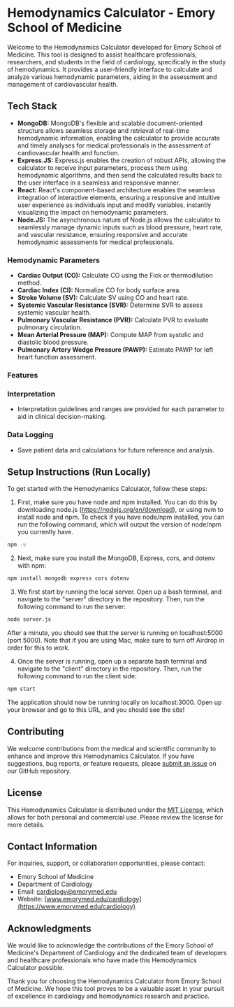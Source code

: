 # Hemodynamics Calculator - Emory School of Medicine

Welcome to the Hemodynamics Calculator developed for Emory School of Medicine. This tool is designed to assist healthcare professionals, researchers, and students in the field of cardiology, specifically in the study of hemodynamics. It provides a user-friendly interface to calculate and analyze various hemodynamic parameters, aiding in the assessment and management of cardiovascular health.

## Tech Stack

- **MongoDB:**  MongoDB's flexible and scalable document-oriented structure allows seamless storage and retrieval of real-time hemodynamic information, enabling the calculator to provide accurate and timely analyses for medical professionals in the assessment of cardiovascular health and function.
- **Express.JS:** Express.js enables the creation of robust APIs, allowing the calculator to receive input parameters, process them using hemodynamic algorithms, and then send the calculated results back to the user interface in a seamless and responsive manner.
- **React:** React's component-based architecture enables the seamless integration of interactive elements, ensuring a responsive and intuitive user experience as individuals input and modify variables, instantly visualizing the impact on hemodynamic parameters.
- **Node.JS:** The asynchronous nature of Node.js allows the calculator to seamlessly manage dynamic inputs such as blood pressure, heart rate, and vascular resistance, ensuring responsive and accurate hemodynamic assessments for medical professionals.

### Hemodynamic Parameters

- **Cardiac Output (CO):** Calculate CO using the Fick or thermodilution method.
- **Cardiac Index (CI):** Normalize CO for body surface area.
- **Stroke Volume (SV):** Calculate SV using CO and heart rate.
- **Systemic Vascular Resistance (SVR):** Determine SVR to assess systemic vascular health.
- **Pulmonary Vascular Resistance (PVR):** Calculate PVR to evaluate pulmonary circulation.
- **Mean Arterial Pressure (MAP):** Compute MAP from systolic and diastolic blood pressure.
- **Pulmonary Artery Wedge Pressure (PAWP):** Estimate PAWP for left heart function assessment.

### Features

### Interpretation

- Interpretation guidelines and ranges are provided for each parameter to aid in clinical decision-making.

### Data Logging

- Save patient data and calculations for future reference and analysis.

## Setup Instructions (Run Locally)

To get started with the Hemodynamics Calculator, follow these steps:

1. First, make sure you have node and npm installed. You can do this by downloading node.js (https://nodejs.org/en/download), or using nvm to install node and npm. To check if you have node/npm installed, you can run the following command, which will output the version of node/npm you currently have.
```bash
npm -v
```
2. Next, make sure you install the MongoDB, Express, cors, and dotenv with npm:
   
```bash
npm install mongodb express cors dotenv
```
3. We first start by running the local server. Open up a bash terminal, and navigate to the "server" directory in the repository. Then, run the following command to run the server:

```bash
node server.js
```
After a minute, you should see that the server is running on localhost:5000 (port 5000). Note that if you are using Mac, make sure to turn off Airdrop in order for this to work.

4. Once the server is running, open up a separate bash terminal and navigate to the "client" directory in the repository. Then, run the following command to run the client side:
```bash
npm start
```
The application should now be running locally on localhost:3000. Open up your browser and go to this URL, and you should see the site!


## Contributing

We welcome contributions from the medical and scientific community to enhance and improve this Hemodynamics Calculator. If you have suggestions, bug reports, or feature requests, please [submit an issue](https://github.com/emorymed/hemodynamics-calculator/issues) on our GitHub repository.

## License

This Hemodynamics Calculator is distributed under the [MIT License](https://example.com/hemodynamics-calculator-license), which allows for both personal and commercial use. Please review the license for more details.

## Contact Information

For inquiries, support, or collaboration opportunities, please contact:

- Emory School of Medicine
- Department of Cardiology
- Email: cardiology@emorymed.edu
- Website: [www.emorymed.edu/cardiology](https://www.emorymed.edu/cardiology)

## Acknowledgments

We would like to acknowledge the contributions of the Emory School of Medicine's Department of Cardiology and the dedicated team of developers and healthcare professionals who have made this Hemodynamics Calculator possible.

Thank you for choosing the Hemodynamics Calculator from Emory School of Medicine. We hope this tool proves to be a valuable asset in your pursuit of excellence in cardiology and hemodynamics research and practice.
